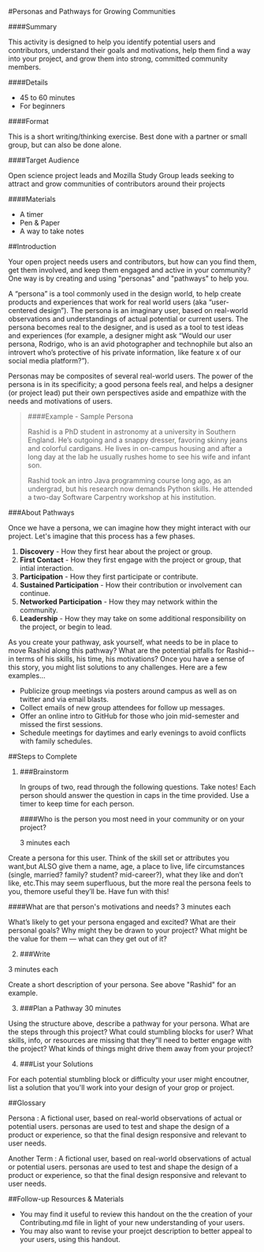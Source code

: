 #Personas and Pathways for Growing Communities

####Summary

This activity is designed to help you identify potential users and contributors, understand their goals and motivations, help them find a way into your project, and grow them into strong, committed community members.

####Details

* 45 to 60 minutes
* For beginners

####Format

This is a short writing/thinking exercise. Best done with a partner or small group, but can also be done alone.

####Target Audience

Open science project leads and Mozilla Study Group leads seeking to attract and grow communities of contributors around their projects

####Materials

* A timer
* Pen & Paper
* A way to take notes

##Introduction

Your open project needs users and contributors, but how can you find them, get them involved, and keep them engaged and active in your community? One way is by creating and using "personas" and "pathways" to help you.

A “persona” is a tool commonly used in the design world, to help create products and experiences that work for real world users (aka “user-centered design”). The persona is an imaginary user, based on real-world observations and understandings of actual potential or current users. The persona becomes real to the designer, and is used as a tool to test ideas and experiences (for example, a designer might ask “Would our user persona, Rodrigo, who is an avid photographer and technophile but also an introvert who’s protective of his private information, like feature x of our social media platform?”).

Personas may be composites of several real-world users. The power of the persona is in its specificity; a good persona feels real, and helps a designer (or project lead) put their own perspectives aside and empathize with the needs and motivations of users.

> ####Example - Sample Persona
>
> Rashid is a PhD student in astronomy at a university in Southern England. He’s outgoing and a snappy dresser, favoring skinny jeans and colorful cardigans. He lives in on-campus housing and after a long day at the lab he usually rushes home to see his wife and infant son.
>
> Rashid took an intro Java programming course long ago, as an undergrad, but his research now demands Python skills. He attended a two-day Software Carpentry workshop at his institution.

###About Pathways

Once we have a persona, we can imagine how they might interact with our project. Let's imagine that this process has a few phases.

1. **Discovery** - How they first hear about the project or group.
2. **First Contact** - How they first engage with the project or group, that intial interaction.
3. **Participation** - How they first participate or contribute.
4. **Sustained Participation** - How their contribution or involvement can continue.
5. **Networked Participation** - How they may network within the community.
6. **Leadership** - How they may take on some additional responsibility on the project, or begin to lead.

As you create your pathway, ask yourself, what needs to be in place to move Rashid along this pathway? What are the potential pitfalls for Rashid-- in terms of his skills, his time, his motivations? Once you have a sense of this story, you might list solutions to any challenges. Here are a few examples&hellip;


* Publicize group meetings via posters around campus as well as on twitter and via email blasts.
* Collect emails of new group attendees for follow up messages.
* Offer an online intro to GitHub for those who join mid-semester and missed the first sessions.
* Schedule meetings for daytimes and early evenings to avoid conflicts with family schedules.

##Steps to Complete

1. ###Brainstorm

   In groups of two, read through the following questions. Take notes! Each person should answer the question in caps in the time provided. Use a timer to keep time for each person.

   ####Who is the person you most need in your community or on your project?

   3 minutes each

  Create a persona for this user. Think of the skill set or attributes you want,but ALSO give them a name, age, a place to live, life circumstances (single, married? family? student? mid-career?), what they like and don’t like, etc.This may seem superfluous, but the more real the persona feels to you, themore useful they’ll be. Have fun with this!

  ####What are that person's motivations and needs?
  3 minutes each

  What’s likely to get your persona engaged and excited? What are their personal goals? Why might they be drawn to your project? What might be the value for them &mdash; what can they get out of it?

2. ###Write

  3 minutes each

  Create a short description of your persona. See above "Rashid" for an example.


3. ###Plan a Pathway
  30 minutes

  Using the structure above, describe a pathway for your persona. What are the steps through
  this project? What could stumbling blocks for user? What skills, info, or resources are
  missing that they”ll need to better engage with the project? What kinds of things might
  drive them away from your project?

4. ###List your Solutions

  For each potential stumbling block or difficulty your user might encoutner, list a solution that you'll work into your design of your grop or project.

##Glossary

Persona
: A fictional user, based on real-world observations of actual or potential users. personas are used to test and shape the design of a product or experience, so that the final design responsive
and relevant to user needs.

Another Term
: A fictional user, based on real-world observations of actual or potential users. personas are used to test and shape the design of a product or experience, so that the final design responsive and relevant to user needs.

##Follow-up Resources & Materials

* You may find it useful to review this handout on the the creation of your Contributing.md file in light of your new understanding of your users.
* You may also want to revise your proejct description to better appeal to your users, using this handout.
